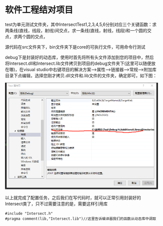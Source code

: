 # 软件工程结对项目

test为单元测试文件夹，其中IntersectTest1,2,3,4,5,6分别对应三个关键函数：求两条线(直线，线段，射线)间交点，求一条线(直线，射线，线段)和一个圆的交点，求两个圆的交点，

源代码在src文件夹下，bin文件夹下是core的可执行文件，可用命令行测试

debug下是封装好的动态库，使用时首先将所有头文件添加到您的项目中，然后将Intersect.dll和Intersect.lib文件拷贝到项目的debug文件夹下(这里可以随便放在哪)，在visual studio中右键项目的解决方案-->属性-->链接器-->常规-->附加库目录下点编辑，选择您刚才拷贝.dll文件和.lib文件的文件夹，确定即可，如下图：

![](https://github.com/BoMingZhao/Intersect_software/blob/master/picture/%E9%85%8D%E7%BD%AE.png)

以上就完成了配置任务，之后我们在写代码时，就可以正常引用封装好的Intersect类了，只不过需要注意的是，需要这样引用库
```
#include "Intersect.h"
#pragma comment(lib,"Intersect.lib")//这里告诉编译器我们的函数从动态库中调取
```
